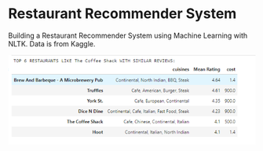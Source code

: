 # Restaurant Recommender System

Building a Restaurant Recommender System using Machine Learning with NLTK. Data is from Kaggle.

![Conclusion](https://github.com/Vu5e/RestaurantRecommenderSystem/blob/main/Raw/1.png)
